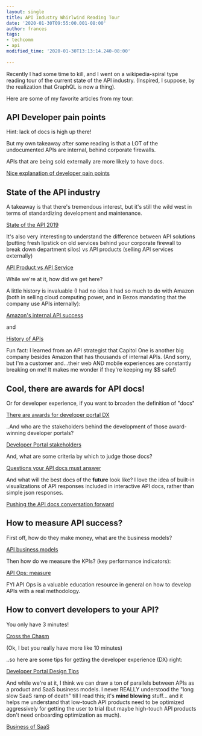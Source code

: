 ```yaml
---
layout: single
title: API Industry Whirlwind Reading Tour
date: '2020-01-30T09:55:00.001-08:00'
author: frances
tags:
- techcomm
- api
modified_time: '2020-01-30T13:13:14.240-08:00'
 
---
```


Recently I had some time to kill, and I went on a wikipedia-spiral type reading tour of the current state of the API industry. (Inspired, I suppose, by the realization that GraphQL is now a thing).

Here are some of my favorite articles from my tour: 


## API Developer pain points

Hint: lack of docs is high up there!  

But my own takeaway after some reading is that a LOT of the undocumented APIs are internal, behind corporate firewalls.

APIs that are being sold externally are more likely to have docs.

[Nice explanation of developer pain points](https://www.devnetwork.com/api-world-conference-reveals-api-developer-pain-points/)

## State of the API industry

A takeaway is that there's tremendous interest, but it's still the wild west in terms of standardizing development and maintenance.

[State of the API 2019](https://static1.smartbear.co/smartbearbrand/media/pdf/smartbear_state_of_api_2019.pdf)

It's also very interesting to understand the difference between API solutions (putting fresh lipstick on old services behind your corporate firewall to break down department silos) vs API products (selling API services externally)

[API Product vs API Service](http://api-as-a-product.com/articles/digital-transformation-api-product/)

While we're at it, how did we get here?

 A little history is invaluable (I had no idea it had so much to do with Amazon (both in selling cloud computing power, and in Bezos mandating that the company use APIs internally):

[Amazon's internal API success](https://apievangelist.com/2012/01/12/the-secret-to-amazons-success-internal-apis/)

and

[History of APIs](https://history.apievangelist.com/)

Fun fact: I learned from an API strategist that Capitol One is another big company besides Amazon that has thousands of internal APIs. (And sorry, but I'm a customer and...their web AND mobile experiences are constantly breaking on me! It makes me wonder if they're keeping my $$ safe!)

## Cool, there are awards for API docs!

Or for developer experience, if you want to broaden the definition of "docs"

[There are awards for developer portal DX](https://pronovix.com/blog/best-new-dx-innovation-best-design-and-best-overall-developer-portal)

..And who are the stakeholders behind the development of those award-winning developer portals?

[Developer Portal stakeholders](https://pronovix.com/blog/8-stakeholders-developer-portals-developer-portal-strategy-part-2)

And, what are some criteria by which to judge those docs?

[Questions your API docs must answer](https://launchany.com/10-questions-your-api-document-must-answer/)

 And what will the best docs of the **future** look like? I love the idea of built-in visualizations of API responses included in interactive API docs, rather than simple json responses.

[Pushing the API docs conversation forward](https://apievangelist.com/2019/09/09/continue-pushing-the-api-documentation-conversation-forward/)

## How to measure API success?

First off, how do they make money, what are the business models?

[API business models](https://www.apiopscycles.com/api-business-models)

Then how do we measure the KPIs? (key performance indicators):

[API Ops: measure](https://www.apiopscycles.com/measure)

FYI API Ops is a valuable education resource in general on how to develop APIs with a real methodology. 

## How to convert developers to your API?

You only have 3 minutes!

[Cross the Chasm](https://medium.com/@kyyberi/you-have-3-minutes-to-cross-the-chasm-and-get-paying-customers-to-your-api-d4b15fdd9d59)

(Ok, I bet you really have more like 10 minutes)

..so here are some tips for getting the developer experience (DX) right:

[Developer Portal Design Tips](https://pronovix.com/blog/devportal-design-guide-part-5-further-visual-solutions-improve-user-experience)

And while we're at it, I think we can draw a ton of parallels between APIs as a product and SaaS business models. I never REALLY understood the "long slow SaaS ramp of death" till I read this; it's **mind blowing** stuff... and it helps me understand that low-touch API products need to be optimized aggressively for getting the user to trial (but maybe high-touch API products don't need onboarding optimization as much). 

[Business of SaaS](https://stripe.com/atlas/guides/business-of-saas)

